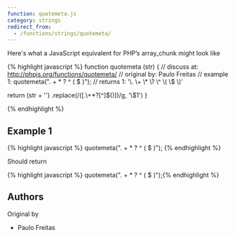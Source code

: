 ```yaml
---
function: quotemeta.js
category: strings
redirect_from:
  - /functions/strings/quotemeta/
---
```


<!-- WARNING! This file is auto generated by `npm run web:inject`, do not edit by hand -->

Here's what a JavaScript equivalent for PHP’s array_chunk might look like

{% highlight javascript %}
function quotemeta (str) {
  //  discuss at: http://phpjs.org/functions/quotemeta/
  // original by: Paulo Freitas
  //   example 1: quotemeta(". + * ? ^ ( $ )");
  //   returns 1: '\\. \\+ \\* \\? \\^ \\( \\$ \\)'

  return (str + '')
    .replace(/([\.\\\+\*\?\[\^\]\$\(\)])/g, '\\$1')
}

{% endhighlight %}

## Example 1

{% highlight javascript %}
quotemeta(". + * ? ^ ( $ )");
{% endhighlight %}

Should return

{% highlight javascript %}
quotemeta(". + * ? ^ ( $ )");{% endhighlight %}


## Authors


Original by

- Paulo Freitas

